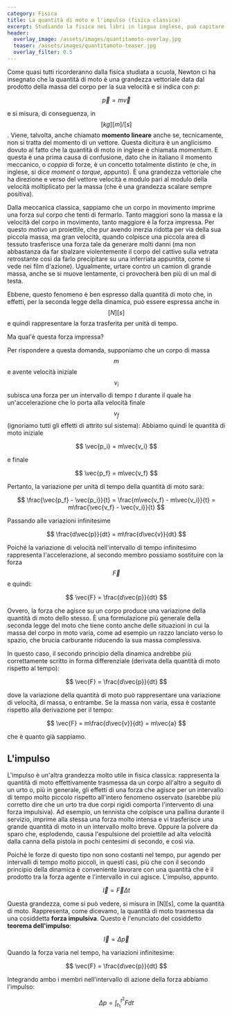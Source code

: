 ```yaml
---
category: Fisica
title: La quantità di moto e l'impulso (fisica classica)
excerpt: Studiando la fisica nei libri in lingua inglese, può capitare di fare un po' di confusione con i concetti di momento, quantità di moto e impulso, per via di come questi concetti sono, invece, espressi con la lingua di Newton. Questo breve articolo cercherà di fugare ogni possibile dubbio.
header:
  overlay_image: /assets/images/quantitamoto-overlay.jpg
  teaser: /assets/images/quantitamoto-teaser.jpg
  overlay_filter: 0.5
---
```


Come quasi tutti ricorderanno dalla fisica studiata a scuola, Newton ci ha insegnato che la quantità di moto è una grandezza vettoriale data dal prodotto della massa del corpo per la sua velocità e si indica con _p_:

$$ \vec{p} = m\vec{v} $$

e si misura, di conseguenza, in $$ [kg][m]/[s] $$. Viene, talvolta, anche chiamato __momento lineare__ anche se, tecnicamente, non si tratta del momento di un vettore. Questa dicitura è un anglicismo dovuto al fatto che la quantità di moto in inglese è chiamata _momentum_. E questa è una prima causa di confusione, dato che in italiano il momento meccanico, o _coppia_ di forze, è un concetto totalmente distinto (e che, in inglese, si dice _moment_ o _torque_, appunto). È una grandezza vettoriale che ha direzione e verso del vettore velocità e modulo pari al modulo della velocità moltiplicato per la massa (che è una grandezza scalare sempre positiva).

Dalla meccanica classica, sappiamo che un corpo in movimento imprime una forza sul corpo che tenti di fermarlo. Tanto maggiori sono la massa e la velocità del corpo in movimento, tanto maggiore è la forza impressa. Per questo motivo un proiettile, che pur avendo inerzia ridotta per via della sua piccola massa, ma gran velocità, quando colpisce una piccola area di tessuto trasferisce una forza tale da generare molti danni (ma non abbastanza da far sbalzare violentemente il corpo del cattivo sulla vetrata retrostante così da farlo precipitare su una inferriata appuntita, come si vede nei film d'azione). Ugualmente, urtare contro un camion di grande massa, anche se si muove lentamente, ci provocherà ben più di un mal di testa.

Ebbene, questo fenomeno è ben espresso dalla quantità di moto che, in effetti, per la seconda legge della dinamica, può essere espressa anche in $$ [N][s] $$ e quindi rappresentare la forza trasferita per unità di tempo.

Ma qual'è questa forza impressa?

Per rispondere a questa domanda, supponiamo che un corpo di massa $$ m $$ e avente velocità iniziale $$ v_i $$ subisca una forza per un intervallo di tempo _t_ durante il quale ha un'accelerazione che lo porta alla velocità finale $$ v_f $$ (ignoriamo tutti gli effetti di attrito sul sistema): Abbiamo quindi le quantità di moto iniziale

$$ \vec{p_i} = m\vec{v_i} $$

e finale

$$ \vec{p_f} = m\vec{v_f} $$

Pertanto, la variazione per unità di tempo della quantità di moto sarà:

$$ \frac{\vec{p_f} - \vec{p_i}}{t} = \frac{m\vec{v_f} - m\vec{v_i}}{t} = m\frac{\vec{v_f} - \vec{v_i}}{t} $$ 

Passando alle variazioni infinitesime

$$ \frac{d\vec{p}}{dt}  = m\frac{d\vec{v}}{dt} $$ 


Poiché la variazione di velocità nell'intervallo di tempo infinitesimo rappresenta l'accelerazione, al secondo membro possiamo sostituire con la forza $$ \vec{F} $$ e quindi:

$$ \vec{F} = \frac{d\vec{p}}{dt} $$ 

Ovvero, la forza che agisce su un corpo produce una variazione della quantità di moto dello stesso. È una formulazione più generale della seconda legge del moto che tiene conto anche delle situazioni in cui la massa del corpo in moto varia, come ad esempio un razzo lanciato verso lo spazio, che brucia carburante riducendo la sua massa complessiva.

In questo caso, il secondo principio della dinamica andrebbe più correttamente scritto in forma differenziale (derivata della quantità di moto rispetto al tempo):

$$ \vec{F} = \frac{d\vec{p}}{dt} $$

dove la variazione della quantità di moto può rappresentare una variazione di velocità, di massa, o entrambe. Se la massa non varia, essa è costante rispetto alla derivazione per il tempo:

$$ \vec{F} = m\frac{d\vec{v}}{dt} = m\vec{a} $$

che è quanto già sappiamo.

## L'impulso

L'impulso è un'altra grandezza molto utile in fisica classica: rappresenta la quantità di moto effettivamente trasmessa da un corpo all'altro a seguito di un urto o, più in generale, gli effetti di una forza che agisce per un intervallo di tempo molto piccolo rispetto all'intero fenomeno osservato (sarebbe più corretto dire che un urto tra due corpi rigidi comporta l'intervento di una forza impulsiva). Ad esempio, un tennista che colpisce una pallina durante il servizio, imprime alla stessa una forza molto intensa e vi trasferisce una grande quantità di moto in un intervallo molto breve. Oppure la polvere da sparo che, esplodendo, causa l'espulsione del proiettile ad alta velocità dalla canna della pistola in pochi centesimi di secondo, e così via.

Poiché le forze di questo tipo non sono costanti nel tempo, pur agendo per intervalli di tempo molto piccoli, in questi casi, più che con il secondo principio della dinamica è conveniente lavorare con una quantità che è il prodotto tra la forza agente e l'intervallo in cui agisce. L'impulso, appunto. 

$$ \vec{I} = \vec{F}\Delta t $$

Questa grandezza, come si può vedere, si misura in [N][s], come la quantità di moto. Rappresenta, come dicevamo, la quantità di moto trasmessa da una cosiddetta __forza impulsiva__. Questo è l'enunciato del cosiddetto __teorema dell'impulso__:

$$ \vec{I} = \Delta \vec{p} $$


Quando la forza varia nel tempo, ha variazioni infinitesime:

$$ \vec{F} = \frac{d\vec{p}}{dt} $$

Integrando ambo i membri nell'intervallo di azione della forza abbiamo l'impulso:

$$ \Delta p = \int_{t_1}^{t^2} Fdt $$